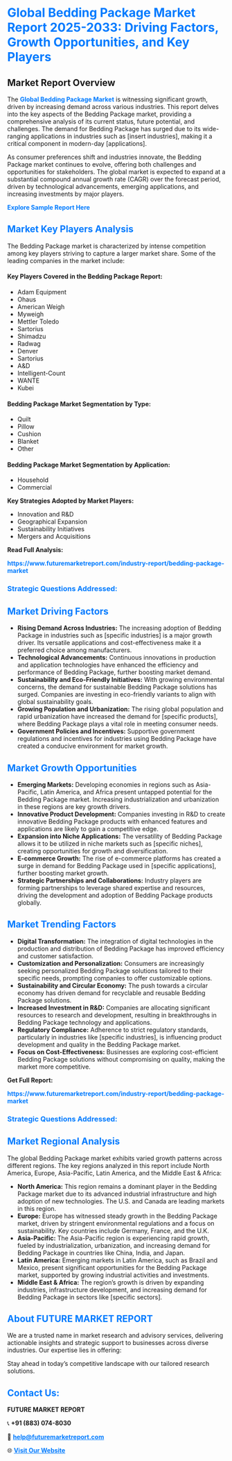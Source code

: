 <h1 style="color: #007BFF;">Global Bedding Package Market Report 2025-2033: Driving Factors, Growth Opportunities, and Key Players</h1>

<section id="overview">
<h2>Market Report Overview</h2>
<p>The <a href="https://www.futuremarketreport.com/industry-report/bedding-package-market" style="color: #007BFF; text-decoration: none;"><strong>Global Bedding Package Market</strong></a> is witnessing significant growth, driven by increasing demand across various industries. This report delves into the key aspects of the Bedding Package market, providing a comprehensive analysis of its current status, future potential, and challenges. The demand for Bedding Package has surged due to its wide-ranging applications in industries such as [insert industries], making it a critical component in modern-day [applications].</p>
<p>As consumer preferences shift and industries innovate, the Bedding Package market continues to evolve, offering both challenges and opportunities for stakeholders. The global market is expected to expand at a substantial compound annual growth rate (CAGR) over the forecast period, driven by technological advancements, emerging applications, and increasing investments by major players.</p>
</section>

<section id="overview">
<p><a href="https://www.futuremarketreport.com/request-sample/reportId=92762" style="color: #007BFF; text-decoration: none;"><strong>Explore Sample Report Here</strong></a></p>
</section>

<section id="key-players">
<h2 style="color: #007BFF;">Market Key Players Analysis</h2>
<p>The Bedding Package market is characterized by intense competition among key players striving to capture a larger market share. Some of the leading companies in the market include:</p>
<h4>Key Players Covered in the Bedding Package Report:</h4>
<ul><li>Adam Equipment</li><li>Ohaus</li><li>American Weigh</li><li>Myweigh</li><li>Mettler Toledo</li><li>Sartorius</li><li>Shimadzu</li><li>Radwag</li><li>Denver</li><li>Sartorius</li><li>A&amp;D</li><li>Intelligent-Count</li><li>WANTE</li><li>Kubei</li></ul>
<h4>Bedding Package Market Segmentation by Type:</h4>
<ul><li>Quilt</li><li>Pillow</li><li>Cushion</li><li>Blanket</li><li>Other</li></ul>

<h4>Bedding Package Market Segmentation by Application:</h4>
<ul><li>Household</li><li>Commercial</li></ul>
<p><strong>Key Strategies Adopted by Market Players:</strong></p>
<ul>
<li>Innovation and R&D</li>
<li>Geographical Expansion</li>
<li>Sustainability Initiatives</li>
<li>Mergers and Acquisitions</li>
</ul>
</section>

<section>
<p><strong>Read Full Analysis: </strong></p><a href="https://www.futuremarketreport.com/industry-report/bedding-package-market" style="color: #007BFF; text-decoration: none;"><strong>https://www.futuremarketreport.com/industry-report/bedding-package-market</strong></a>
<h3 style="color: #007BFF;">Strategic Questions Addressed:</h3>
</section>

<section id="driving-factors">
<h2 style="color: #007BFF;">Market Driving Factors</h2>
<ul>
<li><strong>Rising Demand Across Industries:</strong> The increasing adoption of Bedding Package in industries such as [specific industries] is a major growth driver. Its versatile applications and cost-effectiveness make it a preferred choice among manufacturers.</li>
<li><strong>Technological Advancements:</strong> Continuous innovations in production and application technologies have enhanced the efficiency and performance of Bedding Package, further boosting market demand.</li>
<li><strong>Sustainability and Eco-Friendly Initiatives:</strong> With growing environmental concerns, the demand for sustainable Bedding Package solutions has surged. Companies are investing in eco-friendly variants to align with global sustainability goals.</li>
<li><strong>Growing Population and Urbanization:</strong> The rising global population and rapid urbanization have increased the demand for [specific products], where Bedding Package plays a vital role in meeting consumer needs.</li>
<li><strong>Government Policies and Incentives:</strong> Supportive government regulations and incentives for industries using Bedding Package have created a conducive environment for market growth.</li>
</ul>
</section>

<section id="growth-opportunities">
<h2 style="color: #007BFF;">Market Growth Opportunities</h2>
<ul>
<li><strong>Emerging Markets:</strong> Developing economies in regions such as Asia-Pacific, Latin America, and Africa present untapped potential for the Bedding Package market. Increasing industrialization and urbanization in these regions are key growth drivers.</li>
<li><strong>Innovative Product Development:</strong> Companies investing in R&D to create innovative Bedding Package products with enhanced features and applications are likely to gain a competitive edge.</li>
<li><strong>Expansion into Niche Applications:</strong> The versatility of Bedding Package allows it to be utilized in niche markets such as [specific niches], creating opportunities for growth and diversification.</li>
<li><strong>E-commerce Growth:</strong> The rise of e-commerce platforms has created a surge in demand for Bedding Package used in [specific applications], further boosting market growth.</li>
<li><strong>Strategic Partnerships and Collaborations:</strong> Industry players are forming partnerships to leverage shared expertise and resources, driving the development and adoption of Bedding Package products globally.</li>
</ul>
</section>

<section id="trending-factors">
<h2 style="color: #007BFF;">Market Trending Factors</h2>
<ul>
<li><strong>Digital Transformation:</strong> The integration of digital technologies in the production and distribution of Bedding Package has improved efficiency and customer satisfaction.</li>
<li><strong>Customization and Personalization:</strong> Consumers are increasingly seeking personalized Bedding Package solutions tailored to their specific needs, prompting companies to offer customizable options.</li>
<li><strong>Sustainability and Circular Economy:</strong> The push towards a circular economy has driven demand for recyclable and reusable Bedding Package solutions.</li>
<li><strong>Increased Investment in R&D:</strong> Companies are allocating significant resources to research and development, resulting in breakthroughs in Bedding Package technology and applications.</li>
<li><strong>Regulatory Compliance:</strong> Adherence to strict regulatory standards, particularly in industries like [specific industries], is influencing product development and quality in the Bedding Package market.</li>
<li><strong>Focus on Cost-Effectiveness:</strong> Businesses are exploring cost-efficient Bedding Package solutions without compromising on quality, making the market more competitive.</li>
</ul>
</section>

<section>
<p><strong>Get Full Report: </strong></p><a href="https://www.futuremarketreport.com/industry-report/bedding-package-market" style="color: #007BFF; text-decoration: none;"><strong>https://www.futuremarketreport.com/industry-report/bedding-package-market</strong></a>
<h3 style="color: #007BFF;">Strategic Questions Addressed:</h3>
</section>


<section id="regional-analysis">
<h2 style="color: #007BFF;">Market Regional Analysis</h2>
<p>The global Bedding Package market exhibits varied growth patterns across different regions. The key regions analyzed in this report include North America, Europe, Asia-Pacific, Latin America, and the Middle East & Africa:</p>
<ul>
<li><strong>North America:</strong> This region remains a dominant player in the Bedding Package market due to its advanced industrial infrastructure and high adoption of new technologies. The U.S. and Canada are leading markets in this region.</li>
<li><strong>Europe:</strong> Europe has witnessed steady growth in the Bedding Package market, driven by stringent environmental regulations and a focus on sustainability. Key countries include Germany, France, and the U.K.</li>
<li><strong>Asia-Pacific:</strong> The Asia-Pacific region is experiencing rapid growth, fueled by industrialization, urbanization, and increasing demand for Bedding Package in countries like China, India, and Japan.</li>
<li><strong>Latin America:</strong> Emerging markets in Latin America, such as Brazil and Mexico, present significant opportunities for the Bedding Package market, supported by growing industrial activities and investments.</li>
<li><strong>Middle East & Africa:</strong> The region’s growth is driven by expanding industries, infrastructure development, and increasing demand for Bedding Package in sectors like [specific sectors].</li>
</ul>
</section>

<footer>
<h2 style="color: #007BFF;">About FUTURE MARKET REPORT</h2>
<p>We are a trusted name in market research and advisory services, delivering actionable insights and strategic support to businesses across diverse industries. Our expertise lies in offering:</p>

<p>Stay ahead in today’s competitive landscape with our tailored research solutions.</p>

<h2 style="color: #007BFF;">Contact Us:</h2>
<p><strong>FUTURE MARKET REPORT</strong></p>
<p>📞 <strong>+91 (883) 074-8030</strong></p>
<p>📧 <strong><a href="mailto:help@futuremarketreport.com" style="color: #007BFF;">help@futuremarketreport.com</a></strong></p>
<p>🌐 <strong><a href="https://www.futuremarketreport.com/" style="color: #007BFF;">Visit Our Website</a></strong></p>
</footer>